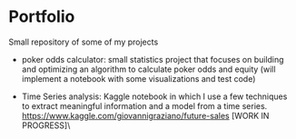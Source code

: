 # Portfolio
Small repository of some of my projects
- poker odds calculator: small statistics project that focuses on building and optimizing an algorithm to calculate poker odds and equity (will implement a notebook with some visualizations and test code)

- Time Series analysis: Kaggle notebook in which I use a few techniques to extract meaningful information and a model from a time series. https://www.kaggle.com/giovannigraziano/future-sales   \[WORK IN PROGRESS\]\

